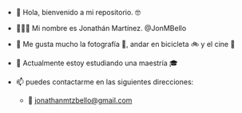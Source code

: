 - 👋 Hola, bienvenido a mi repositorio. 🤓
- 🧑🏽‍💻 Mi nombre es Jonathán Martínez. @JonMBello 
- 👀 Me gusta mucho la fotografía 📸, andar en bicicleta 🚲 y el cine 🍿
- 🌱 Actualmente estoy estudiando una maestría 🎓

- 📫 puedes contactarme en las siguientes direcciones:
  - 📩 jonathanmtzbello@gmail.com

<!---
JonMBello/JonMBello is a ✨ special ✨ repository because its `README.md` (this file) appears on your GitHub profile.
You can click the Preview link to take a look at your changes.
--->
